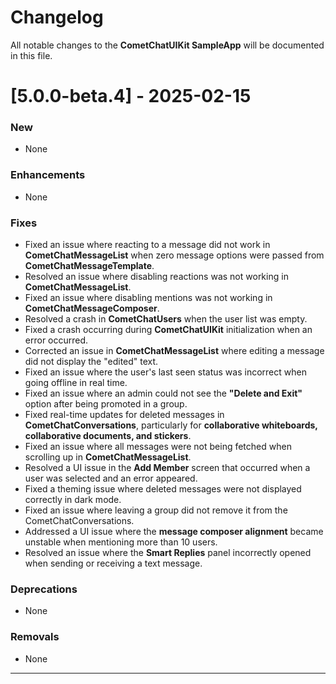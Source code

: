 # Changelog

All notable changes to the **CometChatUIKit SampleApp** will be documented in this file.



# [5.0.0-beta.4] - 2025-02-15

### New
- None

### Enhancements
- None

### Fixes
- Fixed an issue where reacting to a message did not work in **CometChatMessageList** when zero message options were passed from **CometChatMessageTemplate**.
- Resolved an issue where disabling reactions was not working in **CometChatMessageList**.
- Fixed an issue where disabling mentions was not working in **CometChatMessageComposer**.
- Resolved a crash in **CometChatUsers** when the user list was empty.
- Fixed a crash occurring during **CometChatUIKit** initialization when an error occurred.
- Corrected an issue in **CometChatMessageList** where editing a message did not display the "edited" text.
- Fixed an issue where the user's last seen status was incorrect when going offline in real time.
- Fixed an issue where an admin could not see the **"Delete and Exit"** option after being promoted in a group.
- Fixed real-time updates for deleted messages in **CometChatConversations**, particularly for **collaborative whiteboards, collaborative documents, and stickers**.
- Fixed an issue where all messages were not being fetched when scrolling up in **CometChatMessageList**.
- Resolved a UI issue in the **Add Member** screen that occurred when a user was selected and an error appeared.
- Fixed a theming issue where deleted messages were not displayed correctly in dark mode.
- Fixed an issue where leaving a group did not remove it from the CometChatConversations.
- Addressed a UI issue where the **message composer alignment** became unstable when mentioning more than 10 users.
- Resolved an issue where the **Smart Replies** panel incorrectly opened when sending or receiving a text message.

### Deprecations
- None

### Removals
- None

---


